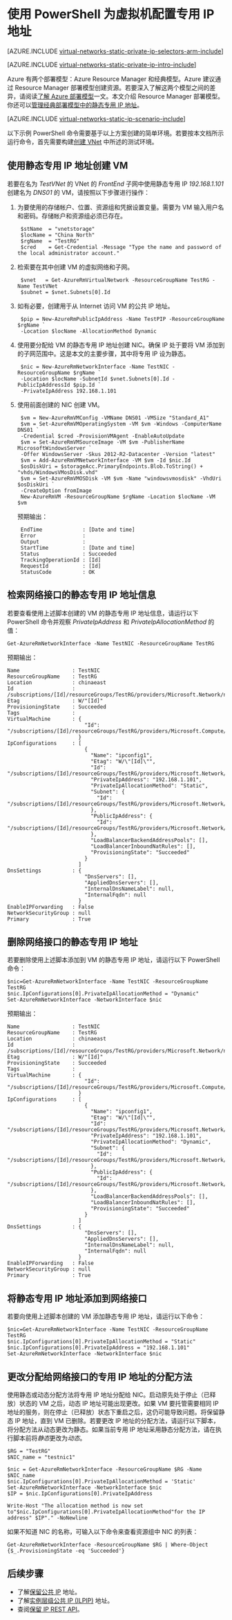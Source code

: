 <properties
    pageTitle="为 VM 配置专用 IP 地址 - Azure PowerShell | Azure"
    description="了解如何使用 PowerShell 为虚拟机配置专用 IP 地址。"
    services="virtual-network"
    documentationcenter="na"
    author="jimdial"
    manager="timlt"
    editor="tysonn"
    tags="azure-resource-manager" />
<tags
    ms.assetid="d5f18929-15e3-40a2-9ee3-8188bc248ed8"
    ms.service="virtual-network"
    ms.devlang="na"
    ms.topic="article"
    ms.tgt_pltfrm="na"
    ms.workload="infrastructure-services"
    ms.date="02/23/2016"
    wacn.date="03/31/2017"
    ms.author="jdial"
    ms.custom="H1Hack27Feb2017" />  


# 使用 PowerShell 为虚拟机配置专用 IP 地址

[AZURE.INCLUDE [virtual-networks-static-private-ip-selectors-arm-include](../../includes/virtual-networks-static-private-ip-selectors-arm-include.md)]

[AZURE.INCLUDE [virtual-networks-static-private-ip-intro-include](../../includes/virtual-networks-static-private-ip-intro-include.md)]

Azure 有两个部署模型：Azure Resource Manager 和经典模型。Azure 建议通过 Resource Manager 部署模型创建资源。若要深入了解这两个模型之间的差异，请阅读[了解 Azure 部署模型](/documentation/articles/resource-manager-deployment-model/)一文。本文介绍 Resource Manager 部署模型。你还可以[管理经典部署模型中的静态专用 IP 地址](/documentation/articles/virtual-networks-static-private-ip-classic-ps/)。

[AZURE.INCLUDE [virtual-networks-static-ip-scenario-include](../../includes/virtual-networks-static-ip-scenario-include.md)]

以下示例 PowerShell 命令需要基于以上方案创建的简单环境。若要按本文档所示运行命令，首先需要构建[创建 VNet](/documentation/articles/virtual-networks-create-vnet-arm-ps/) 中所述的测试环境。

## 使用静态专用 IP 地址创建 VM
若要在名为 *TestVNet* 的 VNet 的 *FrontEnd* 子网中使用静态专用 IP *192.168.1.101* 创建名为 *DNS01* 的 VM，请按照以下步骤进行操作：

1. 为要使用的存储帐户、位置、资源组和凭据设置变量。需要为 VM 输入用户名和密码。存储帐户和资源组必须已存在。

        $stName  = "vnetstorage"
        $locName = "China North"
        $rgName  = "TestRG"
        $cred    = Get-Credential -Message "Type the name and password of the local administrator account."

2. 检索要在其中创建 VM 的虚拟网络和子网。

        $vnet   = Get-AzureRmVirtualNetwork -ResourceGroupName TestRG -Name TestVNet
        $subnet = $vnet.Subnets[0].Id

3. 如有必要，创建用于从 Internet 访问 VM 的公共 IP 地址。

        $pip = New-AzureRmPublicIpAddress -Name TestPIP -ResourceGroupName $rgName `
        -Location $locName -AllocationMethod Dynamic

4. 使用要分配给 VM 的静态专用 IP 地址创建 NIC。确保 IP 处于要将 VM 添加到的子网范围中。这是本文的主要步骤，其中将专用 IP 设为静态。

        $nic = New-AzureRmNetworkInterface -Name TestNIC -ResourceGroupName $rgName `
        -Location $locName -SubnetId $vnet.Subnets[0].Id -PublicIpAddressId $pip.Id `
        -PrivateIpAddress 192.168.1.101

5. 使用前面创建的 NIC 创建 VM。

        $vm = New-AzureRmVMConfig -VMName DNS01 -VMSize "Standard_A1"
        $vm = Set-AzureRmVMOperatingSystem -VM $vm -Windows -ComputerName DNS01 `
        -Credential $cred -ProvisionVMAgent -EnableAutoUpdate
        $vm = Set-AzureRmVMSourceImage -VM $vm -PublisherName MicrosoftWindowsServer `
        -Offer WindowsServer -Skus 2012-R2-Datacenter -Version "latest"
        $vm = Add-AzureRmVMNetworkInterface -VM $vm -Id $nic.Id
        $osDiskUri = $storageAcc.PrimaryEndpoints.Blob.ToString() + "vhds/WindowsVMosDisk.vhd"
        $vm = Set-AzureRmVMOSDisk -VM $vm -Name "windowsvmosdisk" -VhdUri $osDiskUri `
        -CreateOption fromImage
        New-AzureRmVM -ResourceGroupName $rgName -Location $locName -VM $vm 

    预期输出：
	
        EndTime             : [Date and time]
        Error               : 
        Output              : 
        StartTime           : [Date and time]
        Status              : Succeeded
        TrackingOperationId : [Id]
        RequestId           : [Id]
        StatusCode          : OK 

## 检索网络接口的静态专用 IP 地址信息
若要查看使用上述脚本创建的 VM 的静态专用 IP 地址信息，请运行以下 PowerShell 命令并观察 *PrivateIpAddress* 和 *PrivateIpAllocationMethod* 的值：

    Get-AzureRmNetworkInterface -Name TestNIC -ResourceGroupName TestRG

预期输出：

    Name                 : TestNIC
    ResourceGroupName    : TestRG
    Location             : chinaeast
    Id                   : /subscriptions/[Id]/resourceGroups/TestRG/providers/Microsoft.Network/networkInterfaces/TestNIC
    Etag                 : W/"[Id]"
    ProvisioningState    : Succeeded
    Tags                 : 
    VirtualMachine       : {
                             "Id": "/subscriptions/[Id]/resourceGroups/TestRG/providers/Microsoft.Compute/virtualMachines/DNS01"
                           }
    IpConfigurations     : [
                             {
                               "Name": "ipconfig1",
                               "Etag": "W/\"[Id]\"",
                               "Id": "/subscriptions/[Id]/resourceGroups/TestRG/providers/Microsoft.Network/networkInterfaces/TestNIC/ipConfigurations/ipconfig1",
                               "PrivateIpAddress": "192.168.1.101",
                               "PrivateIpAllocationMethod": "Static",
                               "Subnet": {
                                 "Id": "/subscriptions/[Id]/resourceGroups/TestRG/providers/Microsoft.Network/virtualNetworks/TestVNet/subnets/FrontEnd"
                               },
                               "PublicIpAddress": {
                                 "Id": "/subscriptions/[Id]/resourceGroups/TestRG/providers/Microsoft.Network/publicIPAddresses/TestPIP"
                               },
                               "LoadBalancerBackendAddressPools": [],
                               "LoadBalancerInboundNatRules": [],
                               "ProvisioningState": "Succeeded"
                             }
                           ]
    DnsSettings          : {
                             "DnsServers": [],
                             "AppliedDnsServers": [],
                             "InternalDnsNameLabel": null,
                             "InternalFqdn": null
                           }
    EnableIPForwarding   : False
    NetworkSecurityGroup : null
    Primary              : True

## 删除网络接口的静态专用 IP 地址
若要删除使用上述脚本添加到 VM 的静态专用 IP 地址，请运行以下 PowerShell 命令：

    $nic=Get-AzureRmNetworkInterface -Name TestNIC -ResourceGroupName TestRG
    $nic.IpConfigurations[0].PrivateIpAllocationMethod = "Dynamic"
    Set-AzureRmNetworkInterface -NetworkInterface $nic

预期输出：

    Name                 : TestNIC
    ResourceGroupName    : TestRG
    Location             : chinaeast
    Id                   : /subscriptions/[Id]/resourceGroups/TestRG/providers/Microsoft.Network/networkInterfaces/TestNIC
    Etag                 : W/"[Id]"
    ProvisioningState    : Succeeded
    Tags                 : 
    VirtualMachine       : {
                             "Id": "/subscriptions/[Id]/resourceGroups/TestRG/providers/Microsoft.Compute/virtualMachines/WindowsVM"
                           }
    IpConfigurations     : [
                             {
                               "Name": "ipconfig1",
                               "Etag": "W/\"[Id]\"",
                               "Id": "/subscriptions/[Id]/resourceGroups/TestRG/providers/Microsoft.Network/networkInterfaces/TestNIC/ipConfigurations/ipconfig1",
                               "PrivateIpAddress": "192.168.1.101",
                               "PrivateIpAllocationMethod": "Dynamic",
                               "Subnet": {
                                 "Id": "/subscriptions/[Id]/resourceGroups/TestRG/providers/Microsoft.Network/virtualNetworks/TestVNet/subnets/FrontEnd"
                               },
                               "PublicIpAddress": {
                                 "Id": "/subscriptions/[Id]/resourceGroups/TestRG/providers/Microsoft.Network/publicIPAddresses/TestPIP"
                               },
                               "LoadBalancerBackendAddressPools": [],
                               "LoadBalancerInboundNatRules": [],
                               "ProvisioningState": "Succeeded"
                             }
                           ]
    DnsSettings          : {
                             "DnsServers": [],
                             "AppliedDnsServers": [],
                             "InternalDnsNameLabel": null,
                             "InternalFqdn": null
                           }
    EnableIPForwarding   : False
    NetworkSecurityGroup : null
    Primary              : True

## 将静态专用 IP 地址添加到网络接口
若要向使用上述脚本创建的 VM 添加静态专用 IP 地址，请运行以下命令：

    $nic=Get-AzureRmNetworkInterface -Name TestNIC -ResourceGroupName TestRG
    $nic.IpConfigurations[0].PrivateIpAllocationMethod = "Static"
    $nic.IpConfigurations[0].PrivateIpAddress = "192.168.1.101"
    Set-AzureRmNetworkInterface -NetworkInterface $nic

## 更改分配给网络接口的专用 IP 地址的分配方法

使用静态或动态分配方法将专用 IP 地址分配给 NIC。启动原先处于停止（已释放）状态的 VM 之后，动态 IP 地址可能出现更改。如果 VM 要托管需要相同 IP 地址的服务，则在停止（已释放）状态下重启之后，这仍可能导致问题。将保留静态 IP 地址，直到 VM 已删除。若要更改 IP 地址的分配方法，请运行以下脚本，将分配方法从动态更改为静态。如果当前专用 IP 地址采用静态分配方法，请在执行脚本前将*静态*更改为*动态*。

    $RG = "TestRG"
    $NIC_name = "testnic1"

    $nic = Get-AzureRmNetworkInterface -ResourceGroupName $RG -Name $NIC_name
    $nic.IpConfigurations[0].PrivateIpAllocationMethod = 'Static'
    Set-AzureRmNetworkInterface -NetworkInterface $nic 
    $IP = $nic.IpConfigurations[0].PrivateIpAddress

    Write-Host "The allocation method is now set to"$nic.IpConfigurations[0].PrivateIpAllocationMethod"for the IP address" $IP"." -NoNewline

如果不知道 NIC 的名称，可输入以下命令来查看资源组中 NIC 的列表：

    Get-AzureRmNetworkInterface -ResourceGroupName $RG | Where-Object {$_.ProvisioningState -eq 'Succeeded'} 

## 后续步骤
* 了解[保留公共 IP](/documentation/articles/virtual-networks-reserved-public-ip/) 地址。
* 了解[实例层级公共 IP (ILPIP)](/documentation/articles/virtual-networks-instance-level-public-ip/) 地址。
* 查阅[保留 IP REST API](https://msdn.microsoft.com/zh-cn/library/azure/dn722420.aspx)。

<!---HONumber=Mooncake_0327_2017-->
<!--Update_Description: add "Change the allocation method for a private IP address assigned to a network interface"-->